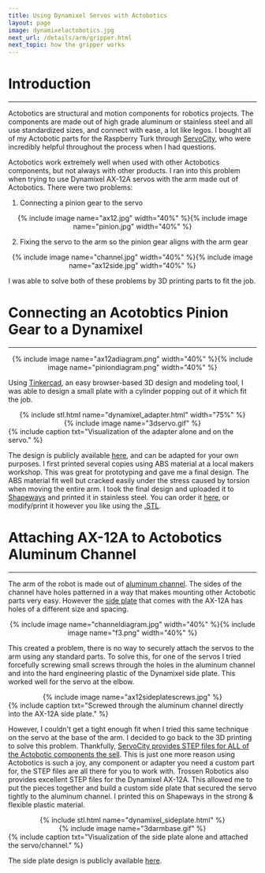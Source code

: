 ```yaml
---
title: Using Dynamixel Servos with Actobotics
layout: page
image: dynamixelactobotics.jpg
next_url: /details/arm/gripper.html
next_topic: how the gripper works
---
```


# Introduction
---

Actobotics are structural and motion components for robotics projects. The components are made out of high grade aluminum or stainless steel and all use standardized sizes, and connect with ease, a lot like legos. I bought all of my Actobotic parts for the Raspberry Turk through [ServoCity](https://www.servocity.com/actobotics), who were incredibly helpful throughout the process when I had questions.

Actobotics work extremely well when used with other Actobotics components, but not always with other products. I ran into this problem when trying to use Dynamixel AX-12A servos with the arm made out of Actobotics. There were two problems:

1) Connecting a pinion gear to the servo
<center>{% include image name="ax12.jpg" width="40%" %}{% include image name="pinion.jpg" width="40%" %}</center>

2) Fixing the servo to the arm so the pinion gear aligns with the arm gear
<center>{% include image name="channel.jpg" width="40%" %}{% include image name="ax12side.jpg" width="40%" %}</center>

I was able to solve both of these problems by 3D printing parts to fit the job.

# Connecting an Acotobtics Pinion Gear to a Dynamixel
---

<center>{% include image name="ax12adiagram.png" width="40%" %}{% include image name="piniondiagram.png" width="40%" %}</center>

Using [Tinkercad](https://www.tinkercad.com/), an easy browser-based 3D design and modeling tool, I was able to design a small plate with a cylinder popping out of it which fit the job.

<center>{% include stl.html name="dynamixel_adapter.html" width="75%" %}</center>
<center>{% include image name="3dservo.gif" %}</center>
{% include caption txt="Visualization of the adapter alone and on the servo." %}

The design is publicly available [here](https://tinkercad.com/things/hqfiNy3yeVC), and can be adapted for your own purposes. I first printed several copies using ABS material at a local makers workshop. This was great for prototyping and gave me a final design. The ABS material fit well but cracked easily under the stress caused by torsion when moving the entire arm. I took the final design and uploaded it to [Shapeways](https://www.shapeways.com) and printed it in stainless steel. You can order it [here](https://www.shapeways.com/product/MWLKVSM23/dynamixel-adapter?optionId=61806374&li=shop-inventory), or modify/print it however you like using the [.STL](/download/dynamixel_adapter.stl).

# Attaching AX-12A to Actobotics Aluminum Channel
---

The arm of the robot is made out of [aluminum channel](https://www.servocity.com/structural-components/channel/standard-channel). The sides of the channel have holes patterned in a way that makes mounting other Actobotic parts very easy. However the [side plate](http://www.trossenrobotics.com/bioloid-frame-f3) that comes with the AX-12A has holes of a different size and spacing.

<center>{% include image name="channeldiagram.jpg" width="40%" %}{% include image name="f3.png" width="40%" %}</center>

This created a problem, there is no way to securely attach the servos to the arm using any standard parts. To solve this, for one of the servos I tried forcefully screwing small screws through the holes in the aluminum channel and into the hard engineering plastic of the Dynamixel side plate. This worked well for the servo at the elbow.

<center>{% include image name="ax12sideplatescrews.jpg" %}</center>
{% include caption txt="Screwed through the aluminum channel directly into the AX-12A side plate." %}

However, I couldn't get a tight enough fit when I tried this same technique on the servo at the base of the arm. I decided to go back to the 3D printing to solve this problem. Thankfully, [ServoCity provides STEP files for ALL of the Actobotic components the sell](https://www.servocity.com/step-files). This is just one more reason using Actobotics is such a joy, any component or adapter you need a custom part for, the STEP files are all there for you to work with. Trossen Robotics also provides excellent STEP files for the Dynamixel AX-12A. This allowed me to put the pieces together and build a custom side plate that secured the servo tightly to the aluminum channel. I printed this on Shapeways in the strong & flexible plastic material.

<center>{% include stl.html name="dynamixel_sideplate.html" %}</center>
<center>{% include image name="3darmbase.gif" %}</center>
{% include caption txt="Visualization of the side plate alone and attached the servo/channel." %}

The side plate design is publicly available [here](https://tinkercad.com/things/5F510Eoo51f).
